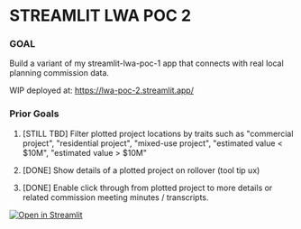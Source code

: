 # STREAMLIT LWA POC 2

### GOAL 

Build a variant of my streamlit-lwa-poc-1 app that connects with real local planning commission data.

WIP deployed at:
https://lwa-poc-2.streamlit.app/

### Prior Goals

1. [STILL TBD] Filter plotted project locations by traits such as "commercial project", "residential project", "mixed-use project", "estimated value < $10M", "estimated value > $10M"

2. [DONE] Show details of a plotted project on rollover (tool tip ux)

3. [DONE] Enable click through from plotted project to more details or related commission meeting minutes / transcripts.

[![Open in Streamlit](https://static.streamlit.io/badges/streamlit_badge_black_white.svg)](https://lwa-poc-2.streamlit.app/)


   ```
